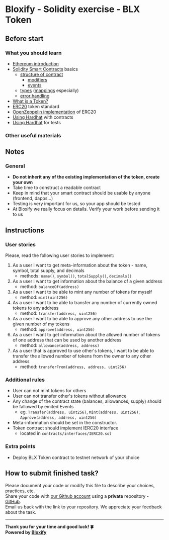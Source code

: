 # Bloxify - Solidity exercise - BLX Token

## Before start
### What you should learn
- [Ethereum introduction](https://ethereum.org/en/developers/docs/intro-to-ethereum/)
- [Solidity Smart Contracts](https://docs.soliditylang.org/en/v0.8.13/introduction-to-smart-contracts.html) basics
  - [structure of contract](https://docs.soliditylang.org/en/v0.8.13/structure-of-a-contract.html)
    - [modifiers](https://docs.soliditylang.org/en/v0.8.13/structure-of-a-contract.html?highlight=events#function-modifiers)
    - [events](https://docs.soliditylang.org/en/v0.8.13/structure-of-a-contract.html?highlight=events#events)
  - [types](https://docs.soliditylang.org/en/v0.8.13/types.html) ([mappings](https://docs.soliditylang.org/en/v0.8.13/types.html#mapping-types) especially)
  - [error handling](https://docs.soliditylang.org/en/v0.8.13/control-structures.html?highlight=require#error-handling-assert-require-revert-and-exceptions)
- [What is a Token?](https://ethereum.org/en/developers/docs/standards/tokens/erc-20/)
- [ERC20](https://eips.ethereum.org/EIPS/eip-20) token standard
- [OpenZeppelin implementation](https://github.com/OpenZeppelin/openzeppelin-contracts/blob/master/contracts/token/ERC20/ERC20.sol) of ERC20
- [Using Hardhat](https://hardhat.org/guides/compile-contracts.html) with contracts
- [Using Hardhat](https://hardhat.org/guides/waffle-testing.html) for tests


### Other useful materials

## Notes
### General
- **Do not inherit any of the existing implementation of the token, create your own**
- Take time to construct a readable contract
- Keep in mind that your smart contract should be usable by anyone (frontend, dapps...)
- Testing is very important for us, so your app should be tested
- At Bloxify we really focus on details. Verify your work before sending it to us

## Instructions

### User stories
Please, read the following user stories to implement:
1. As a user I want to get meta-information about the token - name, symbol, total supply, and decimals
    - methods: `name()`, `symbol()`, `totalSupply()`, `decimals()`
2. As a user I want to get information about the balance of a given address
    - method: `balanceOf(address)`
3. As a user I want to be able to mint any number of tokens for myself
    - method: `mint(uint256)`
4. As a user I want to be able to transfer any number of currently owned tokens to any address
    - method: `transfer(address, uint256)`
5. As a user I want to be able to approve any other address to use the given number of my tokens
    - method: `approve(address, uint256)`
6. As a user I want to get information about the allowed number of tokens of one address that can be used by another address
    - method: `allowance(address, address)`
7. As a user that is approved to use other's tokens, I want to be able to transfer the allowed number
   of tokens from the owner to any other address
    - method: `transferFrom(address, address, uint256)`

### Additional rules
- User can not mint tokens for others
- User can not transfer other's tokens without allowance
- Any change of the contract state (balances, allowances, supply) should be fallowed by emited Events
  - eg. `Transfer(address, uint256)`, `Mint(address, uint256)`, `Approve(address, address, uint256)`
- Meta-information should be set in the constructor.
- Token contract should implement IERC20 interface
  - located in `contracts/interfaces/IERC20.sol`

### Extra points
- Deploy BLX Token contract to testnet network of your choice

## How to submit finished task?
Please document your code or modify this file to describe your choices, practices, etc. <br/>
Share your code with [our Github account](https://github.com/bloxify-dev) using a **private** repository - [GitHub](https://github.com/). <br/>
Email us back with the link to your repository. We appreciate your feedback about the task.

---

**Thank you for your time and good luck! 🍀** <br/>
**Powered by [Bloxify](https://www.bloxify.gg/)**
